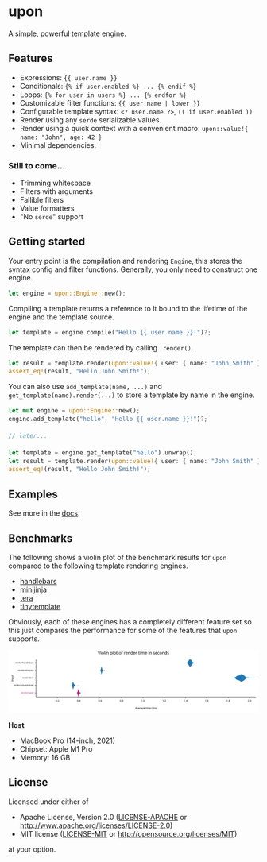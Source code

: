 # upon

A simple, powerful template engine.

## Features

- Expressions: `{{ user.name }}`
- Conditionals: `{% if user.enabled %} ... {% endif %}`
- Loops: `{% for user in users %} ... {% endfor %}`
- Customizable filter functions: `{{ user.name | lower }}`
- Configurable template syntax: `<? user.name ?>`, `(( if user.enabled ))`
- Render using any `serde` serializable values.
- Render using a quick context with a convenient macro:
  `upon::value!{ name: "John", age: 42 }`
- Minimal dependencies.

### Still to come...

- Trimming whitespace
- Filters with arguments
- Fallible filters
- Value formatters
- "No `serde`" support

## Getting started

Your entry point is the compilation and rendering `Engine`, this stores the
syntax config and filter functions. Generally, you only need to construct one
engine.

```rust
let engine = upon::Engine::new();
```

Compiling a template returns a reference to it bound to the lifetime of the
engine and the template source.

```rust
let template = engine.compile("Hello {{ user.name }}!")?;
```

The template can then be rendered by calling `.render()`.

```rust
let result = template.render(upon::value!{ user: { name: "John Smith" }})?;
assert_eq!(result, "Hello John Smith!");
```

You can also use `add_template(name, ...)` and `get_template(name).render(...)`
to store a template by name in the engine.

```rust
let mut engine = upon::Engine::new();
engine.add_template("hello", "Hello {{ user.name }}!")?;

// later...

let template = engine.get_template("hello").unwrap();
let result = template.render(upon::value!{ user: { name: "John Smith" }})?;
assert_eq!(result, "Hello John Smith!");
```

## Examples

See more in the [docs](https://docs.rs/upon/latest/upon/#examples).

## Benchmarks

The following shows a violin plot of the benchmark results for `upon` compared
to the following template rendering engines.
- [handlebars](https://crates.io/crates/handlebars)
- [minijinja](https://crates.io/crates/minijinja)
- [tera](https://crates.io/crates/tera)
- [tinytemplate](https://crates.io/crates/tinytemplate)

Obviously, each of these engines has a completely different feature set so this
just compares the performance for some of the features that `upon` supports.

![Violin plot of benchmark results](./benches/results/violin.svg)

**Host**
- MacBook Pro (14-inch, 2021)
- Chipset: Apple M1 Pro
- Memory: 16 GB

## License

Licensed under either of

- Apache License, Version 2.0 ([LICENSE-APACHE](LICENSE-APACHE) or
  http://www.apache.org/licenses/LICENSE-2.0)
- MIT license ([LICENSE-MIT](LICENSE-MIT) or http://opensource.org/licenses/MIT)

at your option.
